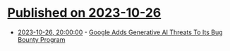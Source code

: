 # [Published on 2023-10-26](index.md)

* [2023-10-26, 20:00:00](https://tech.slashdot.org/story/23/10/26/196251/google-adds-generative-ai-threats-to-its-bug-bounty-program?utm_source=rss1.0mainlinkanon&utm_medium=feed) - [Google Adds Generative AI Threats To Its Bug Bounty Program](https://tech.slashdot.org/story/23/10/26/196251/google-adds-generative-ai-threats-to-its-bug-bounty-program?utm_source=rss1.0mainlinkanon&utm_medium=feed)
